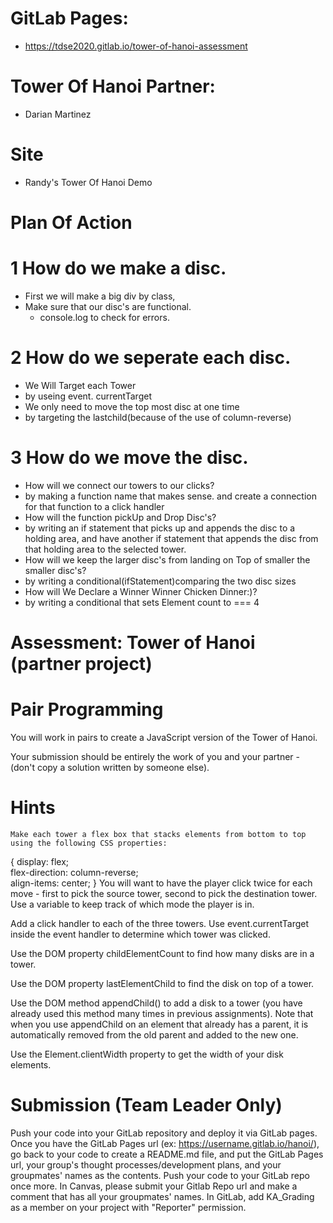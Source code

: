 # GitLab Pages:
- https://tdse2020.gitlab.io/tower-of-hanoi-assessment 

# Tower Of Hanoi Partner:
  - Darian Martinez
  
  # Site 
  - Randy's Tower Of Hanoi Demo

# Plan Of Action

# 1 How do we make a disc.

- First we will make a big div by class,
- Make sure that our disc's are functional.
  - console.log to check for errors.

# 2 How do we seperate each disc.

- We Will Target each Tower
 - by useing event. currentTarget
- We only need to move the top most disc at one time
 - by targeting the lastchild(because of the use of column-reverse)


# 3 How do we move the disc.

- How will we connect our towers to our clicks?
 - by making a function name that makes sense. and create a connection for that function to a click handler
- How will the function pickUp and Drop Disc's?
 - by writing an if statement that picks up and appends the disc to a holding area, and have another if statement that appends the disc from that holding area to the selected tower.
- How will we keep the larger disc's from landing on Top of smaller the smaller disc's?
 - by writing a conditional(ifStatement)comparing the two disc sizes
- How will We Declare a Winner Winner Chicken Dinner:)?
 - by writing a conditional that sets Element count to === 4

 
 
 # Assessment: Tower of Hanoi (partner project)



 

# Pair Programming
You will work in pairs to create a JavaScript version of the Tower of Hanoi.

Your submission should be entirely the work of you and your partner - (don't copy a solution written by someone else).

# Hints
    Make each tower a flex box that stacks elements from bottom to top using the following CSS properties:
{
    display: flex;  
    flex-direction: column-reverse;  
    align-items: center;
}
You will want to have the player click twice for each move - first to pick the source tower, second to pick the destination tower. Use a variable to keep track of which mode the player is in.

Add a click handler to each of the three towers. Use event.currentTarget inside the event handler to determine which tower was clicked.

Use the DOM property childElementCount to find how many disks are in a tower.

Use the DOM property lastElementChild to find the disk on top of a tower.

Use the DOM method appendChild() to add a disk to a tower (you have already used this method many times in previous assignments). Note that when you use appendChild on an element that already has a parent, it is automatically removed from the old parent and added
to the new one.

Use the Element.clientWidth property to get the width of your disk elements.

# Submission (Team Leader Only)
Push your code into your GitLab repository and deploy it via GitLab pages.
Once you have the GitLab Pages url (ex: https://username.gitlab.io/hanoi/), go back to your code to create a README.md file, and put the GitLab Pages url, your group's thought processes/development plans, and your groupmates' names as the contents.
Push your code to your GitLab repo once more.
In Canvas, please submit your Gitlab Repo url and make a comment that has all your groupmates' names.
In GitLab, add KA_Grading as a member on your project with "Reporter" permission.

